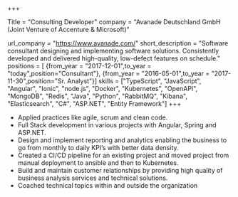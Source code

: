 +++

Title = "Consulting Developer"
company = "Avanade Deutschland GmbH (Joint Venture of Accenture & Microsoft)"

url_company = "https://www.avanade.com/"
short_description = "Software consultant designing and implementing software solutions. Consistently developed and delivered high-quality, low-defect features on schedule."
positions = [
{from_year = "2017-12-01",to_year = "today",position="Consultant"},
{from_year = "2016-05-01",to_year = "2017-11-30",position="Sr. Analyst"}]
skills = ["TypeScript", "JavaScript", "Angular", "Ionic", "node.js", "Docker", "Kubernetes", "OpenAPI", "MongoDB", "Redis", "Java", "Python", "RabbitMQ", "Kibana", "Elasticsearch", "C#", "ASP.NET", "Entity Framework"]
+++

* Applied practices like agile, scrum and clean code.
* Full Stack development in various projects with Angular, Spring and ASP.NET.
* Design and implement reporting and analytics enabling the business to go from monthly to daily KPI’s with better data density.
* Created a CI/CD pipeline for an existing project and moved project from manual deployment to ansible and then to Kubernetes.
* Build and maintain customer relationships by providing high quality of business analysis services and technical solutions.
* Coached technical topics within and outside the organization
